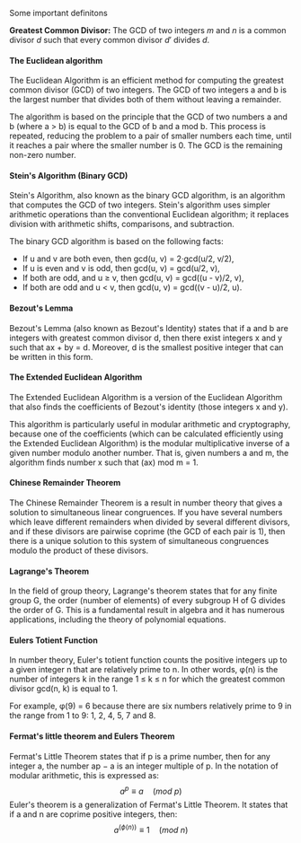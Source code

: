 Some important definitons

**Greatest Common Divisor:** The GCD of two integers $m$ and $n$ is a common divisor $d$ such that every common divisor $d'$ divides $d$.

#### The Euclidean algorithm
The Euclidean Algorithm is an efficient method for computing the greatest common divisor (GCD) of two integers. The GCD of two integers a and b is the largest number that divides both of them without leaving a remainder.

The algorithm is based on the principle that the GCD of two numbers a and b (where a > b) is equal to the GCD of b and a mod b. This process is repeated, reducing the problem to a pair of smaller numbers each time, until it reaches a pair where the smaller number is 0. The GCD is the remaining non-zero number.

#### Stein's Algorithm (Binary GCD)
Stein's Algorithm, also known as the binary GCD algorithm, is an algorithm that computes the GCD of two integers. Stein's algorithm uses simpler arithmetic operations than the conventional Euclidean algorithm; it replaces division with arithmetic shifts, comparisons, and subtraction.

The binary GCD algorithm is based on the following facts:

-   If u and v are both even, then gcd(u, v) = 2·gcd(u/2, v/2),
-   If u is even and v is odd, then gcd(u, v) = gcd(u/2, v),
-   If both are odd, and u ≥ v, then gcd(u, v) = gcd((u - v)/2, v),
-   If both are odd and u < v, then gcd(u, v) = gcd((v - u)/2, u).

#### Bezout's Lemma
Bezout's Lemma (also known as Bezout's Identity) states that if a and b are integers with greatest common divisor d, then there exist integers x and y such that ax + by = d. Moreover, d is the smallest positive integer that can be written in this form.

#### The Extended Euclidean Algorithm 
The Extended Euclidean Algorithm is a version of the Euclidean Algorithm that also finds the coefficients of Bezout's identity (those integers x and y).

This algorithm is particularly useful in modular arithmetic and cryptography, because one of the coefficients (which can be calculated efficiently using the Extended Euclidean Algorithm) is the modular multiplicative inverse of a given number modulo another number. That is, given numbers a and m, the algorithm finds number x such that (ax) mod m = 1.

#### Chinese Remainder Theorem
The Chinese Remainder Theorem is a result in number theory that gives a solution to simultaneous linear congruences. If you have several numbers which leave different remainders when divided by several different divisors, and if these divisors are pairwise coprime (the GCD of each pair is 1), then there is a unique solution to this system of simultaneous congruences modulo the product of these divisors.

#### Lagrange's Theorem
In the field of group theory, Lagrange's theorem states that for any finite group G, the order (number of elements) of every subgroup H of G divides the order of G. This is a fundamental result in algebra and it has numerous applications, including the theory of polynomial equations.

#### Eulers Totient Function
In number theory, Euler's totient function counts the positive integers up to a given integer n that are relatively prime to n. In other words, φ(n) is the number of integers k in the range 1 ≤ k ≤ n for which the greatest common divisor gcd(n, k) is equal to 1.

For example, φ(9) = 6 because there are six numbers relatively prime to 9 in the range from 1 to 9: 1, 2, 4, 5, 7 and 8.

#### Fermat's little theorem and Eulers Theorem
Fermat's Little Theorem states that if p is a prime number, then for any integer a, the number ap − a is an integer multiple of p. In the notation of modular arithmetic, this is expressed as:
$$
a^p \equiv a \quad (mod\ p)
$$
Euler's theorem is a generalization of Fermat's Little Theorem. It states that if a and n are coprime positive integers, then:
$$
a^{(\phi(n))} ≡ 1 \quad (mod\ n)
$$